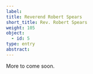 ```yaml
---
label:
title: Reverend Robert Spears
short_title: Rev. Robert Spears
weight: 105
object:
  - id: 5
type: entry
abstract:
---
```


More to come soon.
